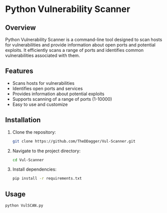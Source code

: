 # Python Vulnerability Scanner

## Overview

Python Vulnerability Scanner is a command-line tool designed to scan hosts for vulnerabilities and provide information about open ports and potential exploits. It efficiently scans a range of ports and identifies common vulnerabilities associated with them.

## Features

- Scans hosts for vulnerabilities
- Identifies open ports and services
- Provides information about potential exploits
- Supports scanning of a range of ports (1-10000)
- Easy to use and customize

## Installation

1. Clone the repository:

    ```bash
    git clone https://github.com/TheDDagger/Vul-Scanner.git
    ```

2. Navigate to the project directory:

    ```bash
    cd Vul-Scanner
    ```

3. Install dependencies:

    ```bash
    pip install -r requirements.txt
    ```

## Usage

```bash
python VulSCAN.py
